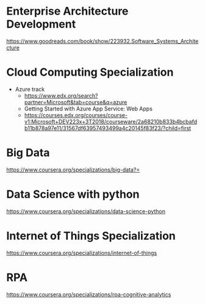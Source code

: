 # Enterprise Architecture Development
https://www.goodreads.com/book/show/223932.Software_Systems_Architecture

# Cloud Computing Specialization
- Azure track
  - https://www.edx.org/search?partner=Microsoft&tab=course&q=azure
  - Getting Started with Azure App Service: Web Apps
  - https://courses.edx.org/courses/course-v1:Microsoft+DEV223x+3T2018/courseware/2a68210b833b4bcbafdb11b878a97e11/31567df63957493499a4c20145f83f23/?child=first

# Big Data
https://www.coursera.org/specializations/big-data?=

# Data Science with python
https://www.coursera.org/specializations/data-science-python

# Internet of Things Specialization
https://www.coursera.org/specializations/internet-of-things

# RPA
https://www.coursera.org/specializations/rpa-cognitive-analytics
